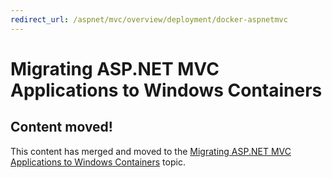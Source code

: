 ```yaml
---
redirect_url: /aspnet/mvc/overview/deployment/docker-aspnetmvc
---
```


# Migrating ASP.NET MVC Applications to Windows Containers

## Content moved!
This content has merged and moved to the [Migrating ASP.NET MVC Applications to Windows Containers](/aspnet/mvc/overview/deployment/docker-aspnetmvc) topic.
